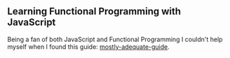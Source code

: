 ## Learning Functional Programming with JavaScript

Being a fan of both JavaScript and Functional Programming I couldn't help myself
when I found this guide: [mostly-adequate-guide](https://www.gitbook.com/book/drboolean/mostly-adequate-guide/details).
